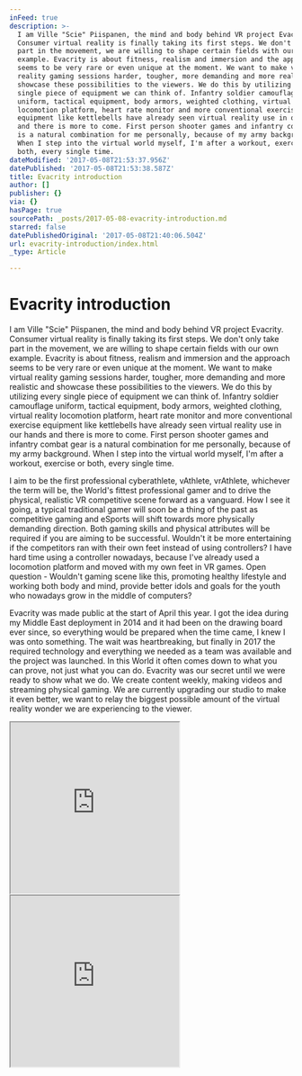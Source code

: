 ```yaml
---
inFeed: true
description: >-
  I am Ville "Scie" Piispanen, the mind and body behind VR project Evacrity.
  Consumer virtual reality is finally taking its first steps. We don't only take
  part in the movement, we are willing to shape certain fields with our own
  example. Evacrity is about fitness, realism and immersion and the approach
  seems to be very rare or even unique at the moment. We want to make virtual
  reality gaming sessions harder, tougher, more demanding and more realistic and
  showcase these possibilities to the viewers. We do this by utilizing every
  single piece of equipment we can think of. Infantry soldier camouflage
  uniform, tactical equipment, body armors, weighted clothing, virtual reality
  locomotion platform, heart rate monitor and more conventional exercise
  equipment like kettlebells have already seen virtual reality use in our hands
  and there is more to come. First person shooter games and infantry combat gear
  is a natural combination for me personally, because of my army background.
  When I step into the virtual world myself, I'm after a workout, exercise or
  both, every single time.
dateModified: '2017-05-08T21:53:37.956Z'
datePublished: '2017-05-08T21:53:38.587Z'
title: Evacrity introduction
author: []
publisher: {}
via: {}
hasPage: true
sourcePath: _posts/2017-05-08-evacrity-introduction.md
starred: false
datePublishedOriginal: '2017-05-08T21:40:06.504Z'
url: evacrity-introduction/index.html
_type: Article

---
```

# Evacrity introduction

I am Ville "Scie" Piispanen, the mind and body behind VR project Evacrity. Consumer virtual reality is finally taking its first steps. We don't only take part in the movement, we are willing to shape certain fields with our own example. Evacrity is about fitness, realism and immersion and the approach seems to be very rare or even unique at the moment. We want to make virtual reality gaming sessions harder, tougher, more demanding and more realistic and showcase these possibilities to the viewers. We do this by utilizing every single piece of equipment we can think of. Infantry soldier camouflage uniform, tactical equipment, body armors, weighted clothing, virtual reality locomotion platform, heart rate monitor and more conventional exercise equipment like kettlebells have already seen virtual reality use in our hands and there is more to come. First person shooter games and infantry combat gear is a natural combination for me personally, because of my army background. When I step into the virtual world myself, I'm after a workout, exercise or both, every single time.

I aim to be the first professional cyberathlete, vAthlete, vrAthlete, whichever the term will be, the World's fittest professional gamer and to drive the physical, realistic VR competitive scene forward as a vanguard. How I see it going, a typical traditional gamer will soon be a thing of the past as competitive gaming and eSports will shift towards more physically demanding direction. Both gaming skills and physical attributes will be required if you are aiming to be successful. Wouldn't it be more entertaining if the competitors ran with their own feet instead of using controllers? I have hard time using a controller nowadays, because I've already used a locomotion platform and moved with my own feet in VR games. Open question - Wouldn't gaming scene like this, promoting healthy lifestyle and working both body and mind, provide better idols and goals for the youth who nowadays grow in the middle of computers?

Evacrity was made public at the start of April this year. I got the idea during my Middle East deployment in 2014 and it had been on the drawing board ever since, so everything would be prepared when the time came, I knew I was onto something. The wait was heartbreaking, but finally in 2017 the required technology and everything we needed as a team was available and the project was launched. In this World it often comes down to what you can prove, not just what you can do. Evacrity was our secret until we were ready to show what we do. We create content weekly, making videos and streaming physical gaming. We are currently upgrading our studio to make it even better, we want to relay the biggest possible amount of the virtual reality wonder we are experiencing to the viewer.

<iframe src="https://the-grid.github.io/ed-userhtml/?g=eJwlzlEKgzAMgOGrlBzA2joGG0bP4jTaQtZKGi27_WR7_B8--Pu4yvQmU2RGCKp7eVq78_QhabRGnUOjpx3PuFDG03UP527OezA_9sqykCC0YCbmXNeDucxClBBUDgJzVWaOaUNIGUyguAVF6NqL1LhoQLj7FgbT2__J8AVn6zCk" height="304" style=""></iframe>

<iframe src="https://the-grid.github.io/ed-userhtml/?g=eJwljUEKwyAQAL8i-4AYWughxJwKhV4LvUfdVEG7yboi-X1DepzDzIxx4TmjatFLMHC79KACxk8QA9f-gMLOQBBZy6B1a63bqUq12DnKGrNFr1_rlne-v58PAnXmLLFHNnD4c0rUlppScYz4nUb9P04_1_cqIA" height="304" style=""></iframe>